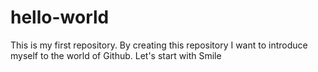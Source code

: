 # hello-world
This is my first repository. By creating this repository I want to introduce myself to the world of Github. Let's start with Smile
